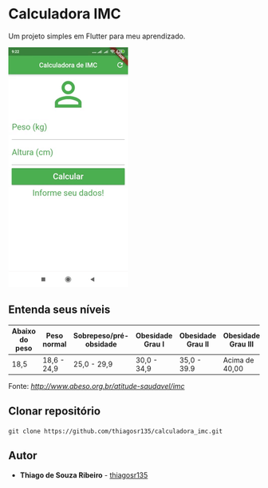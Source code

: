  # Calculadora IMC

Um projeto simples em Flutter para meu aprendizado.

![](giphy_imc.gif)

## Entenda seus níveis

| Abaixo do peso | Peso normal | Sobrepeso/pré-obsidade | Obesidade Grau I | Obesidade Grau II | Obesidade Grau III |
|----------------|-------------|------------------------|------------------|-------------------|--------------------|
|      18,5      | 18,6 - 24,9 |      25,0 - 29,9       |   30,0 - 34,9    |    35,0 - 39.9    |   Acima de 40,00   |

Fonte: *http://www.abeso.org.br/atitude-saudavel/imc*

## Clonar repositório

`` git clone https://github.com/thiagosr135/calculadora_imc.git ``

## Autor
* **Thiago de Souza Ribeiro** - [thiagosr135](https://github.com/thiagosr135)

